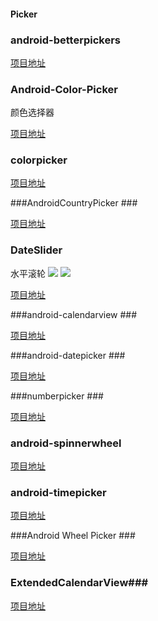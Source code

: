 #### Picker 

### android-betterpickers ###
    
[项目地址](https://github.com/derekbrameyer/android-betterpickers)

### Android-Color-Picker ###

颜色选择器

[项目地址](https://github.com/chiralcode/Android-Color-Picker)

### colorpicker ###

[项目地址](https://github.com/flavienlaurent/colorpicker) 

###AndroidCountryPicker  ###

[项目地址](https://github.com/roomorama/AndroidCountryPicker)

### DateSlider ###

水平滚轮
![](https://raw.githubusercontent.com/ITBox/AndroidOpenSourceCollection/master/Asset/DateSliding1.png)
![](https://raw.githubusercontent.com/ITBox/AndroidOpenSourceCollection/master/Asset/DateSliding2.png)

[项目地址](https://github.com/bendemboski/DateSlider)

###android-calendarview  ###

[项目地址](https://github.com/SimonVT/android-calendarview)

###android-datepicker  ###

[项目地址](https://github.com/SimonVT/android-datepicker)

###numberpicker  ###

[项目地址](https://github.com/SimonVT/android-numberpicker)

### android-spinnerwheel ###

[项目地址](https://github.com/ai212983/android-spinnerwheel)

### android-timepicker ###

[项目地址](https://github.com/SimonVT/android-timepicker)

###Android Wheel Picker  ###

[项目地址](https://github.com/maarek/android-wheel)

###  ExtendedCalendarView###

[项目地址](https://github.com/tyczj/ExtendedCalendarView)

